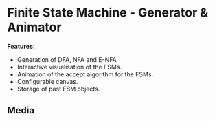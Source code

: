 # Finite State Machine - Generator & Animator
**Features**:
- Generation of DFA, NFA and E-NFA
- Interactive visualisation of the FSMs.
- Animation of the accept algorithm for the FSMs.
- Configurable canvas.
- Storage of past FSM objects.

## Media
[](assets/media/r1.gif)
[](assets/media/r2.gif)
[](assets/media/r3.gif)
